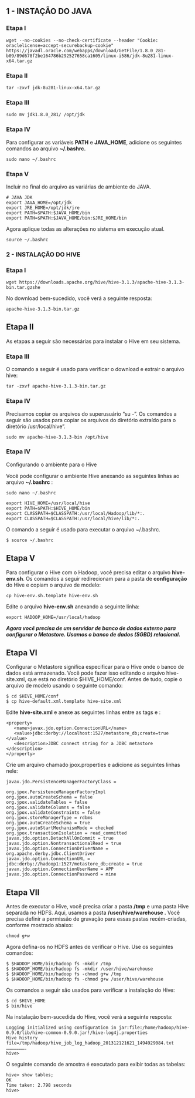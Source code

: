 ## 1 - INSTAÇÃO DO JAVA

### Etapa I

```shell
wget --no-cookies --no-check-certificate --header "Cookie: oraclelicense=accept-securebackup-cookie" https://javadl.oracle.com/webapps/download/GetFile/1.8.0_281-b09/89d678f2be164786b292527658ca1605/linux-i586/jdk-8u281-linux-x64.tar.gz
```

### Etapa II

```shell
tar -zxvf jdk-8u281-linux-x64.tar.gz
```

### Etapa III

```shell
sudo mv jdk1.8.0_281/ /opt/jdk
```

### Etapa IV

Para configurar as variáveis **PATH** e **JAVA_HOME**, adicione os seguintes comandos ao arquivo **~/.bashrc.**

```shell
sudo nano ~/.bashrc
```

### Etapa V

Incluir no final do arquivo as variárias de ambiente do JAVA.

```SHELL
# JAVA JDK
export JAVA_HOME=/opt/jdk
export JRE_HOME=/opt/jdk/jre
export PATH=$PATH:$JAVA_HOME/bin
export PATH=$PATH:$JAVA_HOME/bin:$JRE_HOME/bin
```

Agora aplique todas as alterações no sistema em execução atual.

```shell
source ~/.bashrc
```

### 2 - INSTALAÇÃO DO HIVE

### **Etapa I**

```SHELL
wget https://downloads.apache.org/hive/hive-3.1.3/apache-hive-3.1.3-bin.tar.gzshe
```

No download bem-sucedido, você verá a seguinte resposta:

```shell
apache-hive-3.1.3-bin.tar.gz
```

## Etapa II

As etapas a seguir são necessárias para instalar o Hive em seu sistema.

### Etapa III

O comando a seguir é usado para verificar o download e extrair o arquivo hive:

```shell
tar -zxvf apache-hive-3.1.3-bin.tar.gz
```

### Etapa IV

Precisamos copiar os arquivos do superusuário “su -”. Os comandos a seguir são usados para copiar os arquivos do diretório extraído para o diretório /usr/local/hive”.

```shell
sudo mv apache-hive-3.1.3-bin /opt/hive
```

### Etapa IV 

Configurando o ambiente para o Hive

Você pode configurar o ambiente Hive anexando as seguintes linhas ao arquivo **~/.bashrc** :

```shell
sudo nano ~/.bashrc
```

```shell
export HIVE_HOME=/usr/local/hive
export PATH=$PATH:$HIVE_HOME/bin
export CLASSPATH=$CLASSPATH:/usr/local/Hadoop/lib/*:.
export CLASSPATH=$CLASSPATH:/usr/local/hive/lib/*:.
```

O comando a seguir é usado para executar o arquivo ~/.bashrc.

```shell
$ source ~/.bashrc
```

## Etapa V

Para configurar o Hive com o Hadoop, você precisa editar o arquivo **hive-env.sh**. Os comandos a seguir redirecionam para a pasta de **configuração** do Hive e copiam o arquivo de modelo:

```shell
cp hive-env.sh.template hive-env.sh
```

Edite o arquivo **hive-env.sh** anexando a seguinte linha:

```shell
export HADOOP_HOME=/usr/local/hadoop
```

 

***Agora você precisa de um servidor de banco de dados externo para configurar o Metastore. Usamos o banco de dados (SGBD) relacional.***



## Etapa VI

Configurar o Metastore significa especificar para o Hive onde o banco de dados está armazenado. Você pode fazer isso editando o arquivo hive-site.xml, que está no diretório $HIVE_HOME/conf. Antes de tudo, copie o arquivo de modelo usando o seguinte comando:

```
$ cd $HIVE_HOME/conf
$ cp hive-default.xml.template hive-site.xml
```

Edite **hive-site.xml** e anexe as seguintes linhas entre as tags <configuration> e </configuration>:

```
<property>
   <name>javax.jdo.option.ConnectionURL</name>
   <value>jdbc:derby://localhost:1527/metastore_db;create=true </value>
   <description>JDBC connect string for a JDBC metastore </description>
</property>
```

Crie um arquivo chamado jpox.properties e adicione as seguintes linhas nele:

```
javax.jdo.PersistenceManagerFactoryClass =

org.jpox.PersistenceManagerFactoryImpl
org.jpox.autoCreateSchema = false
org.jpox.validateTables = false
org.jpox.validateColumns = false
org.jpox.validateConstraints = false
org.jpox.storeManagerType = rdbms
org.jpox.autoCreateSchema = true
org.jpox.autoStartMechanismMode = checked
org.jpox.transactionIsolation = read_committed
javax.jdo.option.DetachAllOnCommit = true
javax.jdo.option.NontransactionalRead = true
javax.jdo.option.ConnectionDriverName = org.apache.derby.jdbc.ClientDriver
javax.jdo.option.ConnectionURL = jdbc:derby://hadoop1:1527/metastore_db;create = true
javax.jdo.option.ConnectionUserName = APP
javax.jdo.option.ConnectionPassword = mine
```

## Etapa VII 

Antes de executar o Hive, você precisa criar a pasta **/tmp** e uma pasta Hive separada no HDFS. Aqui, usamos a pasta **/user/hive/warehouse .** Você precisa definir a permissão de gravação para essas pastas recém-criadas, conforme mostrado abaixo:

```
chmod g+w
```

Agora defina-os no HDFS antes de verificar o Hive. Use os seguintes comandos:

```
$ $HADOOP_HOME/bin/hadoop fs -mkdir /tmp 
$ $HADOOP_HOME/bin/hadoop fs -mkdir /user/hive/warehouse
$ $HADOOP_HOME/bin/hadoop fs -chmod g+w /tmp 
$ $HADOOP_HOME/bin/hadoop fs -chmod g+w /user/hive/warehouse
```

Os comandos a seguir são usados para verificar a instalação do Hive:

```
$ cd $HIVE_HOME
$ bin/hive
```

Na instalação bem-sucedida do Hive, você verá a seguinte resposta:

```
Logging initialized using configuration in jar:file:/home/hadoop/hive-0.9.0/lib/hive-common-0.9.0.jar!/hive-log4j.properties 
Hive history file=/tmp/hadoop/hive_job_log_hadoop_201312121621_1494929084.txt
………………….
hive>
```

O seguinte comando de amostra é executado para exibir todas as tabelas:

```
hive> show tables; 
OK 
Time taken: 2.798 seconds 
hive>
```
